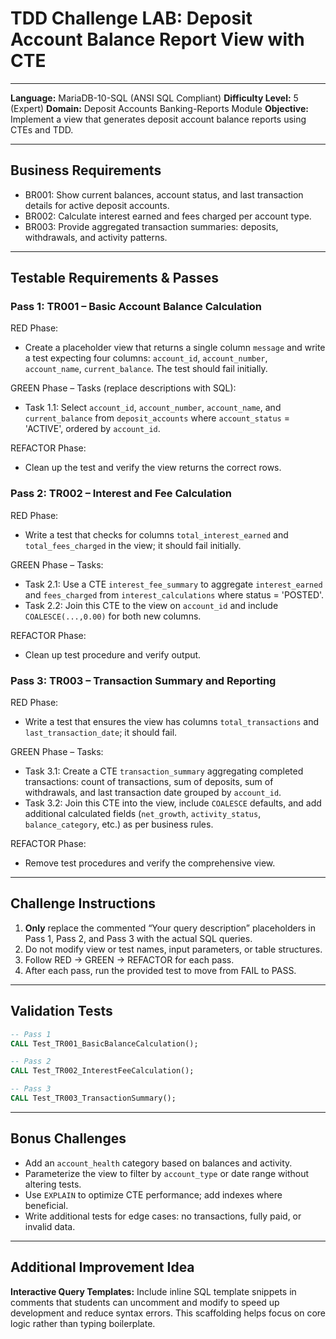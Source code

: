 # TDD Challenge LAB: Deposit Account Balance Report View with CTE

---

**Language:** MariaDB-10-SQL (ANSI SQL Compliant)
**Difficulty Level:** 5 (Expert)
**Domain:** Deposit Accounts Banking-Reports Module
**Objective:** Implement a view that generates deposit account balance reports using CTEs and TDD.

---

## Business Requirements

- BR001: Show current balances, account status, and last transaction details for active deposit accounts.
- BR002: Calculate interest earned and fees charged per account type.
- BR003: Provide aggregated transaction summaries: deposits, withdrawals, and activity patterns.

---

## Testable Requirements & Passes

### Pass 1: TR001 – Basic Account Balance Calculation

RED Phase:
- Create a placeholder view that returns a single column `message` and write a test expecting four columns: `account_id`, `account_number`, `account_name`, `current_balance`. The test should fail initially.

GREEN Phase – Tasks (replace descriptions with SQL):
- Task 1.1: Select `account_id`, `account_number`, `account_name`, and `current_balance` from `deposit_accounts` where `account_status` = 'ACTIVE', ordered by `account_id`.

REFACTOR Phase:
- Clean up the test and verify the view returns the correct rows.

### Pass 2: TR002 – Interest and Fee Calculation

RED Phase:
- Write a test that checks for columns `total_interest_earned` and `total_fees_charged` in the view; it should fail initially.

GREEN Phase – Tasks:
- Task 2.1: Use a CTE `interest_fee_summary` to aggregate `interest_earned` and `fees_charged` from `interest_calculations` where status = 'POSTED'.
- Task 2.2: Join this CTE to the view on `account_id` and include `COALESCE(...,0.00)` for both new columns.

REFACTOR Phase:
- Clean up test procedure and verify output.

### Pass 3: TR003 – Transaction Summary and Reporting

RED Phase:
- Write a test that ensures the view has columns `total_transactions` and `last_transaction_date`; it should fail.

GREEN Phase – Tasks:
- Task 3.1: Create a CTE `transaction_summary` aggregating completed transactions: count of transactions, sum of deposits, sum of withdrawals, and last transaction date grouped by `account_id`.
- Task 3.2: Join this CTE into the view, include `COALESCE` defaults, and add additional calculated fields (`net_growth`, `activity_status`, `balance_category`, etc.) as per business rules.

REFACTOR Phase:
- Remove test procedures and verify the comprehensive view.

---

## Challenge Instructions

1. **Only** replace the commented “Your query description” placeholders in Pass 1, Pass 2, and Pass 3 with the actual SQL queries.
2. Do not modify view or test names, input parameters, or table structures.
3. Follow RED → GREEN → REFACTOR for each pass.
4. After each pass, run the provided test to move from FAIL to PASS.

---

## Validation Tests

```sql
-- Pass 1
CALL Test_TR001_BasicBalanceCalculation();

-- Pass 2
CALL Test_TR002_InterestFeeCalculation();

-- Pass 3
CALL Test_TR003_TransactionSummary();
```

---

## Bonus Challenges

- Add an `account_health` category based on balances and activity.
- Parameterize the view to filter by `account_type` or date range without altering tests.
- Use `EXPLAIN` to optimize CTE performance; add indexes where beneficial.
- Write additional tests for edge cases: no transactions, fully paid, or invalid data.

---

## Additional Improvement Idea

**Interactive Query Templates:** Include inline SQL template snippets in comments that students can uncomment and modify to speed up development and reduce syntax errors. This scaffolding helps focus on core logic rather than typing boilerplate.
